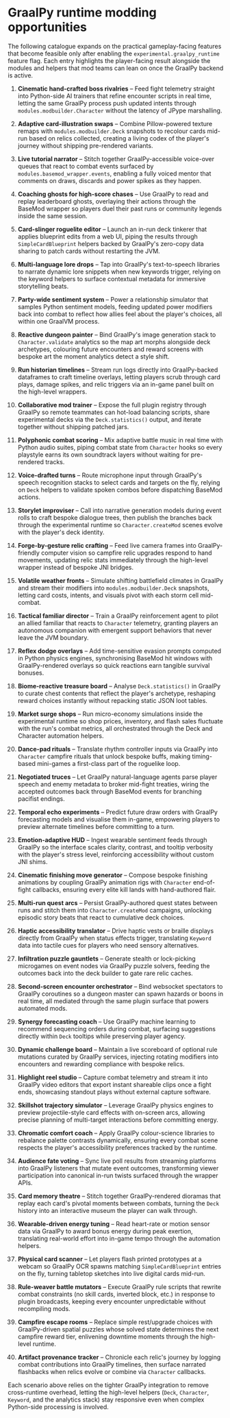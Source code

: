 # GraalPy runtime modding opportunities

The following catalogue expands on the practical gameplay-facing features that become feasible only after enabling the `experimental.graalpy_runtime` feature flag. Each entry highlights the player-facing result alongside the modules and helpers that mod teams can lean on once the GraalPy backend is active.

1. **Cinematic hand-crafted boss rivalries** – Feed fight telemetry straight into Python-side AI trainers that refine encounter scripts in real time, letting the same GraalPy process push updated intents through `modules.modbuilder.Character` without the latency of JPype marshalling.
2. **Adaptive card-illustration swaps** – Combine Pillow-powered texture remaps with `modules.modbuilder.Deck` snapshots to recolour cards mid-run based on relics collected, creating a living codex of the player's journey without shipping pre-rendered variants.
3. **Live tutorial narrator** – Stitch together GraalPy-accessible voice-over queues that react to combat events surfaced by `modules.basemod_wrapper.events`, enabling a fully voiced mentor that comments on draws, discards and power spikes as they happen.
4. **Coaching ghosts for high-score chases** – Use GraalPy to read and replay leaderboard ghosts, overlaying their actions through the BaseMod wrapper so players duel their past runs or community legends inside the same session.
5. **Card-slinger roguelite editor** – Launch an in-run deck tinkerer that applies blueprint edits from a web UI, piping the results through `SimpleCardBlueprint` helpers backed by GraalPy's zero-copy data sharing to patch cards without restarting the JVM.
6. **Multi-language lore drops** – Tap into GraalPy's text-to-speech libraries to narrate dynamic lore snippets when new keywords trigger, relying on the keyword helpers to surface contextual metadata for immersive storytelling beats.
7. **Party-wide sentiment system** – Power a relationship simulator that samples Python sentiment models, feeding updated power modifiers back into combat to reflect how allies feel about the player's choices, all within one GraalVM process.
8. **Reactive dungeon painter** – Bind GraalPy's image generation stack to `Character.validate` analytics so the map art morphs alongside deck archetypes, colouring future encounters and reward screens with bespoke art the moment analytics detect a style shift.
9. **Run historian timelines** – Stream run logs directly into GraalPy-backed dataframes to craft timeline overlays, letting players scrub through card plays, damage spikes, and relic triggers via an in-game panel built on the high-level wrappers.
10. **Collaborative mod trainer** – Expose the full plugin registry through GraalPy so remote teammates can hot-load balancing scripts, share experimental decks via the `Deck.statistics()` output, and iterate together without shipping patched jars.

11. **Polyphonic combat scoring** – Mix adaptive battle music in real time with Python audio suites, piping combat state from `Character` hooks so every playstyle earns its own soundtrack layers without waiting for pre-rendered tracks.
12. **Voice-drafted turns** – Route microphone input through GraalPy's speech recognition stacks to select cards and targets on the fly, relying on `Deck` helpers to validate spoken combos before dispatching BaseMod actions.
13. **Storylet improviser** – Call into narrative generation models during event rolls to craft bespoke dialogue trees, then publish the branches back through the experimental runtime so `Character.createMod` scenes evolve with the player's deck identity.
14. **Forge-by-gesture relic crafting** – Feed live camera frames into GraalPy-friendly computer vision so campfire relic upgrades respond to hand movements, updating relic stats immediately through the high-level wrapper instead of bespoke JNI bridges.
15. **Volatile weather fronts** – Simulate shifting battlefield climates in GraalPy and stream their modifiers into `modules.modbuilder.Deck` snapshots, letting card costs, intents, and visuals pivot with each storm cell mid-combat.
16. **Tactical familiar director** – Train a GraalPy reinforcement agent to pilot an allied familiar that reacts to `Character` telemetry, granting players an autonomous companion with emergent support behaviors that never leave the JVM boundary.
17. **Reflex dodge overlays** – Add time-sensitive evasion prompts computed in Python physics engines, synchronising BaseMod hit windows with GraalPy-rendered overlays so quick reactions earn tangible survival bonuses.
18. **Biome-reactive treasure board** – Analyse `Deck.statistics()` in GraalPy to curate chest contents that reflect the player's archetype, reshaping reward choices instantly without repacking static JSON loot tables.
19. **Market surge shops** – Run micro-economy simulations inside the experimental runtime so shop prices, inventory, and flash sales fluctuate with the run's combat metrics, all orchestrated through the Deck and Character automation helpers.
20. **Dance-pad rituals** – Translate rhythm controller inputs via GraalPy into `Character` campfire rituals that unlock bespoke buffs, making timing-based mini-games a first-class part of the roguelike loop.
21. **Negotiated truces** – Let GraalPy natural-language agents parse player speech and enemy metadata to broker mid-fight treaties, wiring the accepted outcomes back through BaseMod events for branching pacifist endings.
22. **Temporal echo experiments** – Predict future draw orders with GraalPy forecasting models and visualise them in-game, empowering players to preview alternate timelines before committing to a turn.
23. **Emotion-adaptive HUD** – Ingest wearable sentiment feeds through GraalPy so the interface scales clarity, contrast, and tooltip verbosity with the player's stress level, reinforcing accessibility without custom JNI shims.
24. **Cinematic finishing move generator** – Compose bespoke finishing animations by coupling GraalPy animation rigs with `Character` end-of-fight callbacks, ensuring every elite kill lands with hand-authored flair.
25. **Multi-run quest arcs** – Persist GraalPy-authored quest states between runs and stitch them into `Character.createMod` campaigns, unlocking episodic story beats that react to cumulative deck choices.
26. **Haptic accessibility translator** – Drive haptic vests or braille displays directly from GraalPy when status effects trigger, translating `Keyword` data into tactile cues for players who need sensory alternatives.
27. **Infiltration puzzle gauntlets** – Generate stealth or lock-picking microgames on event nodes via GraalPy puzzle solvers, feeding the outcomes back into the deck builder to gate rare relic caches.
28. **Second-screen encounter orchestrator** – Bind websocket spectators to GraalPy coroutines so a dungeon master can spawn hazards or boons in real time, all mediated through the same plugin surface that powers automated mods.
29. **Synergy forecasting coach** – Use GraalPy machine learning to recommend sequencing orders during combat, surfacing suggestions directly within `Deck` tooltips while preserving player agency.
30. **Dynamic challenge board** – Maintain a live scoreboard of optional rule mutations curated by GraalPy services, injecting rotating modifiers into encounters and rewarding compliance with bespoke relics.
31. **Highlight reel studio** – Capture combat telemetry and stream it into GraalPy video editors that export instant shareable clips once a fight ends, showcasing standout plays without external capture software.
32. **Skillshot trajectory simulator** – Leverage GraalPy physics engines to preview projectile-style card effects with on-screen arcs, allowing precise planning of multi-target interactions before committing energy.
33. **Chromatic comfort coach** – Apply GraalPy colour-science libraries to rebalance palette contrasts dynamically, ensuring every combat scene respects the player's accessibility preferences tracked by the runtime.
34. **Audience fate voting** – Sync live poll results from streaming platforms into GraalPy listeners that mutate event outcomes, transforming viewer participation into canonical in-run twists surfaced through the wrapper APIs.
35. **Card memory theatre** – Stitch together GraalPy-rendered dioramas that replay each card's pivotal moments between combats, turning the `Deck` history into an interactive museum the player can walk through.
36. **Wearable-driven energy tuning** – Read heart-rate or motion sensor data via GraalPy to award bonus energy during peak exertion, translating real-world effort into in-game tempo through the automation helpers.
37. **Physical card scanner** – Let players flash printed prototypes at a webcam so GraalPy OCR spawns matching `SimpleCardBlueprint` entries on the fly, turning tabletop sketches into live digital cards mid-run.
38. **Rule-weaver battle mutators** – Execute GraalPy rule scripts that rewrite combat constraints (no skill cards, inverted block, etc.) in response to plugin broadcasts, keeping every encounter unpredictable without recompiling mods.
39. **Campfire escape rooms** – Replace simple rest/upgrade choices with GraalPy-driven spatial puzzles whose solved state determines the next campfire reward tier, enlivening downtime moments through the high-level runtime.
40. **Artifact provenance tracker** – Chronicle each relic's journey by logging combat contributions into GraalPy timelines, then surface narrated flashbacks when relics evolve or combine via `Character` callbacks.

Each scenario above relies on the tighter GraalPy integration to remove cross-runtime overhead, letting the high-level helpers (`Deck`, `Character`, `Keyword`, and the analytics stack) stay responsive even when complex Python-side processing is involved.
